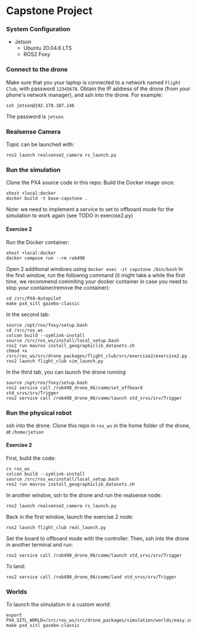 # Capstone Project
### System Configuration
- Jetson
  - Ubuntu 20.04.6 LTS
  - ROS2 Foxy

### Connect to the drone
Make sure that you your laptop is connected to a network named `Flight Club`, with password `12345678`.
Obtain the IP address of the drone (from your phone's network manager), and ssh into the drone. For example:
```
ssh jetson@192.178.107.146
```
The password is `jetson`.


### Realsense Camera
Topic can be launched with:
```
ros2 launch realsense2_camera rs_launch.py
```

### Run the simulation
Clone the PX4 source code in this repo:
Build the Docker image once:
```
xhost +local:docker
docker build -t base-capstone .
```
Note: we need to implement a service to set to offboard mode for the simulation to work again (see TODO in exercise2.py)
#### Exercise 2
Run the Docker container:
```
xhost +local:docker
docker compose run --rm rob498 
```
Open 2 additional windows using `docker exec -it capstone /bin/bash`
In the first window, run the following command (it might take a while the first time, we recommend commiting your docker container in case you need to stop your container/remove the container):

```
cd /src/PX4-Autopilot
make px4_sitl gazebo-classic
```
In the second tab:
```
source /opt/ros/foxy/setup.bash
cd /src/ros_ws
colcon build --symlink-install
source /src/ros_ws/install/local_setup.bash
ros2 run mavros install_geographiclib_datasets.sh
chmod +x /src/ros_ws/src/drone_packages/flight_club/src/exercise2/exercise2.py
ros2 launch flight_club sim_launch.py
```

In the third tab, you can launch the drone running
```
source /opt/ros/foxy/setup.bash
ros2 service call /rob498_drone_06/comm/set_offboard std_srvs/srv/Trigger
ros2 service call /rob498_drone_06/comm/launch std_srvs/srv/Trigger
```

### Run the physical robot
ssh into the drone.
Clone this repo in `ros_ws` in the home folder of the drone, at `/home/jetson`
#### Exercise 2

First, build the code:
```
cs ros_ws
colcon build --symlink-install
source /src/ros_ws/install/local_setup.bash
ros2 run mavros install_geographiclib_datasets.sh
```

In another window, ssh to the drone and run the realsense node:
```
ros2 launch realsense2_camera rs_launch.py
```

Back in the first window, launch the exercise 2 node:
```
ros2 launch flight_club real_launch.py
```

Set the board to offboard mode with the controller. Then, ssh into the drone in another terminal and run:
```
ros2 service call /rob498_drone_06/comm/launch std_srvs/srv/Trigger
```

To land:
```
ros2 service call /rob498_drone_06/comm/land std_srvs/srv/Trigger
```


### Worlds
To launch the simulation in a custom world:
```
export PX4_SITL_WORLD=/src/ros_ws/src/drone_packages/simulation/worlds/easy.sdf
make px4_sitl gazebo-classic
```